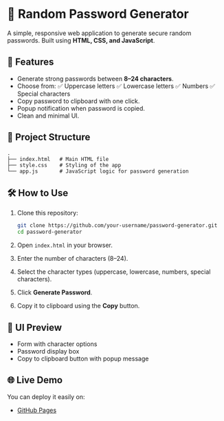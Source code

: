 # 🔑 Random Password Generator

A simple, responsive web application to generate secure random passwords.
Built using **HTML, CSS, and JavaScript**.

## 🚀 Features

* Generate strong passwords between **8–24 characters**.
* Choose from:
  ✅ Uppercase letters
  ✅ Lowercase letters
  ✅ Numbers
  ✅ Special characters
* Copy password to clipboard with one click.
* Popup notification when password is copied.
* Clean and minimal UI.

## 📂 Project Structure

```
.
├── index.html   # Main HTML file
├── style.css    # Styling of the app
└── app.js       # JavaScript logic for password generation
```

## 🛠️ How to Use

1. Clone this repository:

   ```bash
   git clone https://github.com/your-username/password-generator.git
   cd password-generator
   ```
2. Open `index.html` in your browser.
3. Enter the number of characters (8–24).
4. Select the character types (uppercase, lowercase, numbers, special characters).
5. Click **Generate Password**.
6. Copy it to clipboard using the **Copy** button.

## 🎨 UI Preview

* Form with character options
* Password display box
* Copy to clipboard button with popup message

## 🌐 Live Demo

You can deploy it easily on:

* [GitHub Pages](https://pages.github.com/)
